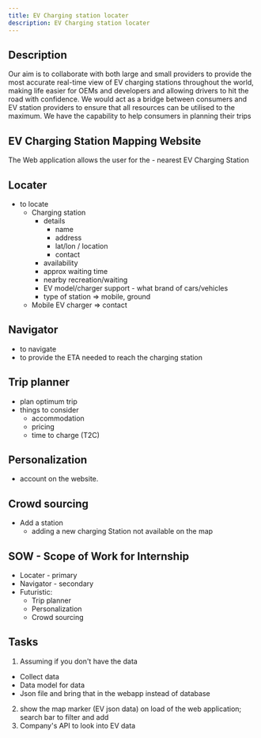 ```yaml
---
title: EV Charging station locater
description: EV Charging station locater
---
```



## Description

Our aim is to collaborate with both large and small providers to provide the most accurate real-time view of EV charging stations throughout the world, making life easier for OEMs and developers and allowing drivers to hit the road with confidence. We would act as a bridge between consumers and EV station providers to ensure that all resources can be utilised to the maximum. We have the capability to help consumers in planning their trips

## EV Charging Station Mapping Website

The Web application allows the user for the - nearest EV Charging Station

## Locater

* to locate
    * Charging station
        * details
            * name
            * address
            * lat/lon / location
            * contact
        * availability
        * approx waiting time
        * nearby recreation/waiting
        * EV model/charger support - what brand of cars/vehicles
        * type of station => mobile, ground
    * Mobile EV charger => contact


## Navigator

* to navigate
* to provide the ETA needed to reach the charging station


## Trip planner

* plan optimum trip
* things to consider
    * accommodation
    * pricing
    * time to charge (T2C)

## Personalization

* account on the website.

## Crowd sourcing

* Add a station
    * adding a new charging Station not available on the map


## SOW - Scope of Work for Internship


* Locater - primary
* Navigator - secondary
* Futuristic:
  * Trip planner
  * Personalization
  * Crowd sourcing


## Tasks

1. Assuming if you don't have the data
  * Collect data
  * Data model for data
  * Json file and bring that in the webapp instead of database
2. show the map marker (EV json data) on load of the web application; search bar to filter and add
3. Company's API to look into EV data



